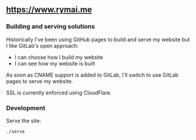 ## https://www.rymai.me

### Building and serving solutions

Historically I've been using GitHub pages to build and serve my website but I like
GitLab's open approach:

- I can choose how I build my website
- I can see how my website is built

As soon as CNAME support is added to GitLab, I'll switch to use GitLab pages to
serve my website.

SSL is currently enforced using CloudFlare.

### Development

Serve the site:
```
./serve
```
